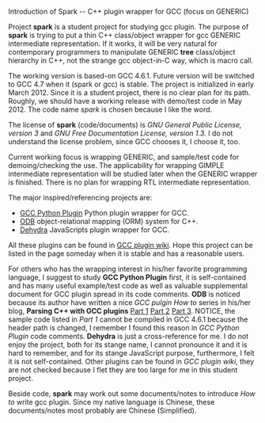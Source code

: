 Introduction of Spark -- C++ plugin wrapper for GCC (focus on GENERIC)

Project **spark** is a student project for studying gcc plugin. The purpose of **spark** is trying to put a thin C++ class/object wrapper for gcc GENERIC intermediate representation. If it works, it will be very natural for contemporary programmers to manipulate GENERIC **tree** class/object hierarchy in C++, not the strange gcc object-in-C way, which is macro call. 

The working version is based-on GCC 4.6.1. Future version will be switched to GCC 4.7 when it (spark or gcc) is stable. The project is initialized in early March 2012. Since it is a student project, there is no clear plan for its path. Roughly, we should have a working release with demo/test code in May 2012. The code name _spark_ is chosen because I like the word. 

The license of **spark** (code/documents) is _GNU General Public License, version 3_ and _GNU Free Documentation License, version 1.3_. I do not understand the license problem, since GCC chooses it, I choose it, too.

Current working focus is wrapping GENERIC, and sample/test code for demoing/checking the use. The applicability for wrapping GIMPLE intermediate representation will be studied later when the GENERIC wrapper is finished. There is no plan for wrapping RTL intermediate representation.

The major inspired/referencing projects are:
* [GCC Python Plugin](https://fedorahosted.org/gcc-python-plugin/) Python plugin wrapper for GCC.
* [ODB](http://www.codesynthesis.com/products/odb/) object-relational mapping (ORM) system for C++. 
* [Dehydra](https://developer.mozilla.org/en/Dehydra) JavaScripts plugin wrapper for GCC.

All these plugins can be found in [GCC plugin wiki](http://gcc.gnu.org/wiki/plugins). Hope this project can be listed in the page someday when it is stable and has a reasonable users.

For others who has the wrapping interest in his/her favorite programming language, I suggest to study **GCC Python Plugin** first, it is self-contained and has many useful example/test code as well as valuable supplemental document for GCC plugin spread in its code comments. **ODB** is noticed because its author have written a nice _GCC pulgin How to_ series in his/her blog, **Parsing C++ with GCC plugins** [Part 1](http://www.codesynthesis.com/~boris/blog/2010/05/03/parsing-cxx-with-gcc-plugin-part-1/) [Part 2](http://www.codesynthesis.com/~boris/blog/2010/05/10/parsing-cxx-with-gcc-plugin-part-2/) [Part 3](http://www.codesynthesis.com/~boris/blog/2010/05/17/parsing-cxx-with-gcc-plugin-part-3/). NOTICE, the sample code listed in _Part 1_ cannot be compiled in GCC 4.6.1 because the header path is changed, I remember I found this reason in _GCC Python Plugin_ code comments. **Dehydra** is just a cross-reference for me. I do not enjoy the project, both for its stange name, I cannot pronounce it and it is hard to remember, and for its stange JavaScript purpose, furthermore, I felt it is not self-contained. Other plugins can be found in _GCC plugin wiki_, they are not checked because I flet they are too large for me in this student project.

Beside code, **spark** may work out some documents/notes to introduce _How to_ write gcc plugin. Since my native language is Chinese, these documents/notes most probably are Chinese (Simplified).
